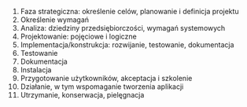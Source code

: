 1. Faza strategiczna: określenie celów, planowanie i definicja projektu
2. Określenie wymagań
3. Analiza: dziedziny przedsiębiorczości, wymagań systemowych
4. Projektowanie: pojęciowe i logiczne
5. Implementacja/konstrukcja: rozwijanie, testowanie, dokumentacja
6. Testowanie
7. Dokumentacja
8. Instalacja
9. Przygotowanie użytkowników, akceptacja i szkolenie
10. Działanie, w tym wspomaganie tworzenia aplikacji
11. Utrzymanie, konserwacja, pielęgnacja